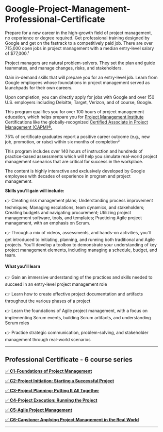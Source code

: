 # Google-Project-Management-Professional-Certificate


Prepare for a new career in the high-growth field of project management, no experience or degree required. Get professional training designed by Google and get on the fastrack to a competitively paid job. There are over 715,000 open jobs in project management with a median entry-level salary of $77,000.¹

Project managers are natural problem-solvers. They set the plan and guide teammates, and manage changes, risks, and stakeholders.

Gain in-demand skills that will prepare you for an entry-level job. Learn from Google employees whose foundations in project management served as launchpads for their own careers. 

Upon completion, you can directly apply for jobs with Google and over 150 U.S. employers including Deloitte, Target, Verizon, and of course, Google. 

This program qualifies you for over 100 hours of project management education, which helps prepare you for 
[Project Management Institute](https://www.pmi.org/)
 Certifications like the globally-recognized 
[Certified Associate in Project Management (CAPM)®.](https://www.pmi.org/certifications/certified-associate-capm?utm_job_number=16&utm_campaign_name=capm_lead_generation&utm_region_name=north_america&utm_program_origin=planned_campaign&utm_program_type=continuous_campaign&utm_campaign_intent=acquisition&utm_funnel_stage=lead_acquisition&utm_initiative=certification&utm_product=capm&utm_marketing_channel=paid_media&utm_marketing_subchannel=search_ppc_nonbranded&utm_start_date=07012019&utm_end_date=12312030&utm_source=google&utm_custom_field_one=capm_certification_north_america&utm_custom_field_two=capm_certifiedassocinprojectmgmt&utm_custom_field_three=427370065638&utm_custom_field_four=certified%20associate%20in%20project%20management&utm_custom_field_five=e&gclid=CjwKCAiAkJKCBhAyEiwAKQBCkgwy-7haeOw1QrUjzLbGKtO4OgBW2EUgXGAKcvbs1nnFAhVj2n44RhoCsDIQAvD_BwE)

75% of certificate graduates report a positive career outcome (e.g., new job, promotion, or raise) within six months of completion²

This program includes over 140 hours of instruction and hundreds of practice-based assessments which will help you simulate real-world project management scenarios that are critical for success in the workplace.

The content is highly interactive and exclusively developed by Google employees with decades of experience in program and project management.

**Skills you’ll gain will include:** 

👉 Creating risk management plans; Understanding process improvement techniques; Managing escalations, team dynamics, and stakeholders; Creating budgets and navigating procurement; Utilizing  project management software, tools, and templates; Practicing Agile project management, with an emphasis on Scrum.

👉 Through a mix of videos, assessments, and hands-on activities, you’ll get introduced to initiating, planning, and running both traditional and Agile projects. You’ll develop a toolbox to demonstrate your understanding of key project management elements, including managing a schedule, budget, and team.

#### What you'll learn

👉 Gain an immersive understanding of the practices and skills needed to succeed in an entry-level project management role

👉 Learn how to create effective project documentation and artifacts throughout the various phases of a project

👉 Learn the foundations of Agile project management, with a focus on implementing Scrum events, building Scrum artifacts, and understanding Scrum roles

👉 Practice strategic communication, problem-solving, and stakeholder management through real-world scenarios

---

## Professional Certificate - 6 course series


[:white_check_mark: **C1-Foundations of Project Management**](https://github.com/lk-learner/Google-Project-Management-Professional-Certificate/tree/main/Course-1%20:%20Foundations%20of%20Project%20Management)

[:white_check_mark: **C2-Project Initiation: Starting a Successful Project**](https://github.com/lk-learner/Google-Project-Management-Professional-Certificate/tree/main/Course-2%20:%20Project%20Initiation:%20Starting%20a%20Successful%20Project)

[:white_check_mark: **C3-Project Planning: Putting It All Together**](https://github.com/lk-learner/Google-Project-Management-Professional-Certificate/tree/main/Course-3%20%3A%20Project%20Planning%3A%20Putting%20It%20All%20Together)

[:white_check_mark: **C4-Project Execution: Running the Project**](https://github.com/lk-learner/Google-Project-Management-Professional-Certificate/tree/main/Course-4%20:%20Project%20Execution:%20Running%20the%20Project)

[:white_check_mark: **C5-Agile Project Management**](https://github.com/lk-learner/Google-Project-Management-Professional-Certificate/tree/main/Course-5%20%3A%20Agile%20Project%20Management)

[:white_check_mark: **C6-Capstone: Applying Project Management in the Real World**](https://github.com/lk-learner/Google-Project-Management-Professional-Certificate/tree/main/Course-6%20:%20Capstone:%20Applying%20Project%20Management%20in%20the%20Real%20World)

---

